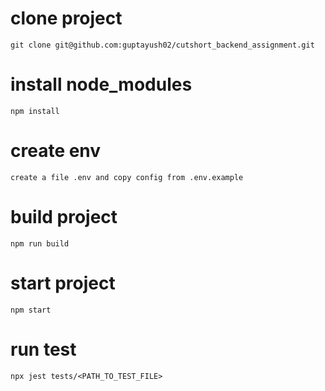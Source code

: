 # clone project
`git clone git@github.com:guptayush02/cutshort_backend_assignment.git`

# install node_modules
`npm install`

# create env
`create a file .env and copy config from .env.example`

# build project
`npm run build`

# start project
`npm start`

# run test
`npx jest tests/<PATH_TO_TEST_FILE>`
